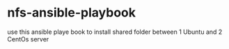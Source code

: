 # nfs-ansible-playbook

use this ansible playe book to install shared folder between 1 Ubuntu and 2 CentOs server
